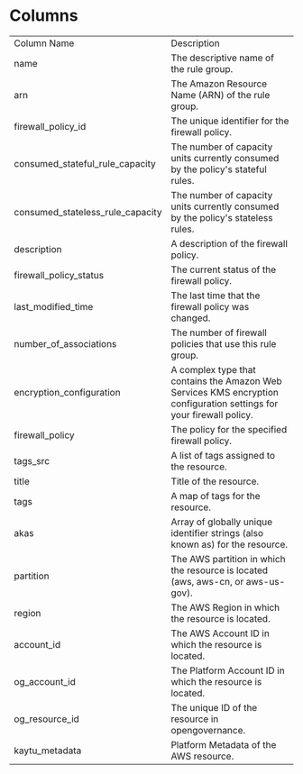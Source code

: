 # Columns  

<table>
	<tr><td>Column Name</td><td>Description</td></tr>
	<tr><td>name</td><td>The descriptive name of the rule group.</td></tr>
	<tr><td>arn</td><td>The Amazon Resource Name (ARN) of the rule group.</td></tr>
	<tr><td>firewall_policy_id</td><td>The unique identifier for the firewall policy.</td></tr>
	<tr><td>consumed_stateful_rule_capacity</td><td>The number of capacity units currently consumed by the policy&#39;s stateful rules.</td></tr>
	<tr><td>consumed_stateless_rule_capacity</td><td>The number of capacity units currently consumed by the policy&#39;s stateless rules.</td></tr>
	<tr><td>description</td><td>A description of the firewall policy.</td></tr>
	<tr><td>firewall_policy_status</td><td>The current status of the firewall policy.</td></tr>
	<tr><td>last_modified_time</td><td>The last time that the firewall policy was changed.</td></tr>
	<tr><td>number_of_associations</td><td>The number of firewall policies that use this rule group.</td></tr>
	<tr><td>encryption_configuration</td><td>A complex type that contains the Amazon Web Services KMS encryption configuration settings for your firewall policy.</td></tr>
	<tr><td>firewall_policy</td><td>The policy for the specified firewall policy.</td></tr>
	<tr><td>tags_src</td><td>A list of tags assigned to the resource.</td></tr>
	<tr><td>title</td><td>Title of the resource.</td></tr>
	<tr><td>tags</td><td>A map of tags for the resource.</td></tr>
	<tr><td>akas</td><td>Array of globally unique identifier strings (also known as) for the resource.</td></tr>
	<tr><td>partition</td><td>The AWS partition in which the resource is located (aws, aws-cn, or aws-us-gov).</td></tr>
	<tr><td>region</td><td>The AWS Region in which the resource is located.</td></tr>
	<tr><td>account_id</td><td>The AWS Account ID in which the resource is located.</td></tr>
	<tr><td>og_account_id</td><td>The Platform Account ID in which the resource is located.</td></tr>
	<tr><td>og_resource_id</td><td>The unique ID of the resource in opengovernance.</td></tr>
	<tr><td>kaytu_metadata</td><td>Platform Metadata of the AWS resource.</td></tr>
</table>